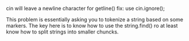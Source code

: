 cin will leave a newline character for getline()
fix: use cin.ignore();

This problem is essentially asking you to tokenize a string based on some markers. 
The key here is to know how to use the string.find() ro at least know how to split strings into smaller chuncks.


